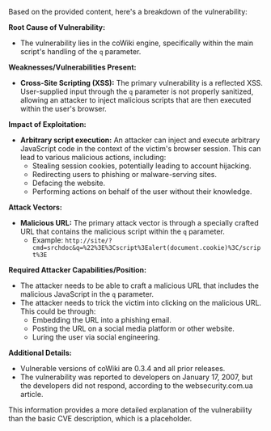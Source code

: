 Based on the provided content, here's a breakdown of the vulnerability:

**Root Cause of Vulnerability:**
- The vulnerability lies in the coWiki engine, specifically within the main script's handling of the `q` parameter.

**Weaknesses/Vulnerabilities Present:**
- **Cross-Site Scripting (XSS):** The primary vulnerability is a reflected XSS. User-supplied input through the `q` parameter is not properly sanitized, allowing an attacker to inject malicious scripts that are then executed within the user's browser.

**Impact of Exploitation:**
- **Arbitrary script execution:** An attacker can inject and execute arbitrary JavaScript code in the context of the victim's browser session. This can lead to various malicious actions, including:
    - Stealing session cookies, potentially leading to account hijacking.
    - Redirecting users to phishing or malware-serving sites.
    - Defacing the website.
    - Performing actions on behalf of the user without their knowledge.

**Attack Vectors:**
- **Malicious URL:** The primary attack vector is through a specially crafted URL that contains the malicious script within the `q` parameter.
  - Example: `http://site/?cmd=srchdoc&q=%22%3E%3Cscript%3Ealert(document.cookie)%3C/script%3E`

**Required Attacker Capabilities/Position:**
- The attacker needs to be able to craft a malicious URL that includes the malicious JavaScript in the `q` parameter.
- The attacker needs to trick the victim into clicking on the malicious URL. This could be through:
    - Embedding the URL into a phishing email.
    - Posting the URL on a social media platform or other website.
    - Luring the user via social engineering.

**Additional Details:**
- Vulnerable versions of coWiki are 0.3.4 and all prior releases.
- The vulnerability was reported to developers on January 17, 2007, but the developers did not respond, according to the websecurity.com.ua article.

This information provides a more detailed explanation of the vulnerability than the basic CVE description, which is a placeholder.